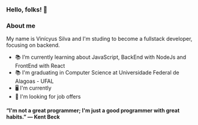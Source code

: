 ### Hello, folks! 👋


### About me 
  My name is Vinícyus Silva and I'm studing to become a fullstack developer, focusing on backend. 

- 📚 I’m currently learning about JavaScript, BackEnd with NodeJs and FrontEnd with React
- 📚 I'm graduating in Computer Science at Universidade Federal de Alagoas - UFAL
- 🖥️ I'm currently 
- 👯 I'm looking for job offers

#### “I'm not a great programmer; I'm just a good programmer with great habits.” ― Kent Beck
